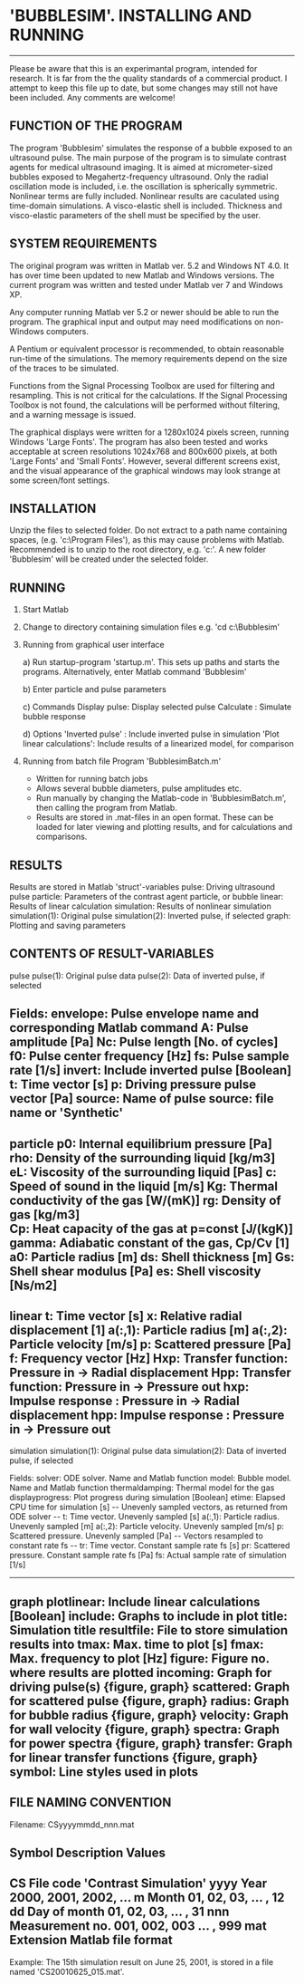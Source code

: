# 'BUBBLESIM'. INSTALLING AND RUNNING
-------------------------------------
Please be aware that this is an experimantal program, intended for research. 
It is far from the the quality standards of a commercial product.
I attempt to keep this file up to date, but some changes may still not
have been included. 
Any comments are welcome!


FUNCTION OF THE PROGRAM
-----------------------
The program 'Bubblesim' simulates the response of a bubble exposed to
an ultrasound pulse. 
The main purpose of the program is to simulate contrast
agents for medical ultrasound imaging. It is aimed at micrometer-sized
bubbles exposed to Megahertz-frequency ultrasound.
Only the radial oscillation mode is included, i.e. the oscillation is
spherically symmetric.
Nonlinear terms are fully included. Nonlinear results are caculated 
using time-domain simulations.
A visco-elastic shell is included. Thickness and visco-elastic
parameters of the shell must be specified by the user. 


SYSTEM REQUIREMENTS
---------------------
The original program was written in Matlab ver. 5.2 and Windows NT 4.0.
It has over time been updated to new Matlab and Windows versions.
The current program was written and tested under Matlab ver 7 and Windows XP. 

Any computer running Matlab ver 5.2 or newer should be able to run the program.
The graphical input and output may need modifications on non-Windows
computers. 

A Pentium or equivalent processor is recommended, to obtain reasonable
run-time of the simulations. The memory requirements depend on the
size of the traces to be simulated.

Functions from the Signal Processing Toolbox are used for filtering
and resampling. This is not critical for the calculations. If the 
Signal Processing Toolbox is not found, the calculations will be
performed without filtering, and a warning message is issued. 

The graphical displays were written for a 1280x1024 pixels screen,
running Windows 'Large Fonts'. The program has also been tested and
works acceptable at screen resolutions 1024x768 and 800x600 pixels, at
both 'Large Fonts' and 'Small Fonts'. 
However, several different screens exist, and the visual appearance of
the graphical windows may look strange at some screen/font settings. 


INSTALLATION
----------------
Unzip the files to selected folder. 
Do not extract to a path name containing spaces, (e.g. 
'c:\Program Files\'), as this may cause problems with Matlab.  
Recommended is to unzip to the root directory, e.g. 'c:\'.
A new folder 'Bubblesim' will be created under the selected folder.


RUNNING
-----------------
1) Start Matlab

2) Change to directory containing simulation files
   e.g. 'cd c:\Bubblesim'

3) Running from graphical user interface

   a) Run startup-program 'startup.m'.
      This sets up paths and starts the programs.
      Alternatively, enter Matlab command 'Bubblesim'
   
   b) Enter particle and pulse parameters

   c) Commands
      Display pulse: Display selected pulse
      Calculate    : Simulate bubble response

   d) Options
     'Inverted pulse'          : Include inverted pulse in simulation
     'Plot linear calculations': Include results of a linearized 
                                 model, for comparison

4) Running from batch file
   Program 'BubblesimBatch.m'
   - Written for running batch jobs
   - Allows several bubble diameters, pulse amplitudes etc.
   - Run manually by changing the Matlab-code in 
     'BubblesimBatch.m', then calling the program from Matlab.
   - Results are stored in .mat-files in an open format. These can 
     be loaded for later viewing and plotting results, and for 
     calculations and comparisons.



RESULTS
------------------------------------------------------------------

Results are stored in Matlab 'struct'-variables
          pulse: Driving ultrasound pulse
       particle: Parameters of the contrast agent particle, or bubble
         linear: Results of linear calculation
     simulation: Results of nonlinear simulation
                 simulation(1): Original pulse
                 simulation(2): Inverted pulse, if selected
          graph: Plotting and saving parameters


CONTENTS OF RESULT-VARIABLES
------------------------------------------------------------------

pulse
      pulse(1): Original pulse data
      pulse(2): Data of inverted pulse, if selected

  Fields:
      envelope: Pulse envelope name and corresponding Matlab command
             A: Pulse amplitude               [Pa]
            Nc: Pulse length                  [No. of cycles]
            f0: Pulse center frequency        [Hz]
            fs: Pulse sample rate             [1/s]
        invert: Include inverted pulse        [Boolean]
             t: Time vector                   [s]
             p: Driving pressure pulse vector [Pa]
        source: Name of pulse source: file name or 'Synthetic'
------------------------------------------------------------------

particle
            p0: Internal equilibrium pressure         [Pa]
           rho: Density of the surrounding liquid     [kg/m3]
            eL: Viscosity of the surrounding liquid   [Pas]
             c: Speed of sound in the liquid          [m/s]
            Kg: Thermal conductivity of the gas       [W/(mK)]
            rg: Density of gas                        [kg/m3]    
            Cp: Heat capacity of the gas at p=const   [J/(kgK)]  
         gamma: Adiabatic constant of the gas, Cp/Cv  [1]
            a0: Particle radius                       [m]
            ds: Shell thickness                       [m]
            Gs: Shell shear modulus                   [Pa]
            es: Shell viscosity                       [Ns/m2]
----------------------------------------------------------------------

linear 
             t: Time vector                  [s]
             x: Relative radial displacement [1]
        a(:,1): Particle radius              [m] 
        a(:,2): Particle velocity            [m/s] 
             p: Scattered pressure           [Pa]
             f: Frequency vector             [Hz]
           Hxp: Transfer function: Pressure in -> Radial displacement
           Hpp: Transfer function: Pressure in -> Pressure out
           hxp: Impulse response : Pressure in -> Radial displacement
           hpp: Impulse response : Pressure in -> Pressure out
----------------------------------------------------------------------

simulation
    simulation(1): Original pulse data
    simulation(2): Data of inverted pulse, if selected

  Fields:
           solver: ODE solver. Name and Matlab function
            model: Bubble model. Name and Matlab function
   thermaldamping: Thermal model for the gas
  displayprogress: Plot progress during simulation          [Boolean]
            etime: Elapsed CPU time for simulation             [s] 
    -- Unevenly sampled vectors, as returned from ODE solver --
                t: Time vector.        Unevenly sampled        [s]
           a(:,1): Particle radius.    Unevenly sampled        [m] 
           a(:,2): Particle velocity.  Unevenly sampled        [m/s] 
                p: Scattered pressure. Unevenly sampled        [Pa]
    -- Vectors resampled to constant rate fs --
               tr: Time vector.        Constant sample rate fs [s]
               pr: Scattered pressure. Constant sample rate fs [Pa]
               fs: Actual sample rate of simulation            [1/s]

----------------------------------------------------------------------

graph
       plotlinear: Include linear calculations   [Boolean]
          include: Graphs to include in plot
            title: Simulation title
       resultfile: File to store simulation results into
             tmax: Max. time to plot             [s]
             fmax: Max. frequency to plot        [Hz]
           figure: Figure no. where results are plotted
         incoming: Graph for driving pulse(s)          {figure, graph}
        scattered: Graph for scattered pulse           {figure, graph}
           radius: Graph for bubble radius             {figure, graph}
         velocity: Graph for wall velocity             {figure, graph}
          spectra: Graph for power spectra             {figure, graph}
         transfer: Graph for linear transfer functions {figure, graph} 
           symbol: Line styles used in plots
----------------------------------------------------------------------



FILE NAMING CONVENTION
----------------------------------------------------------------------

  Filename: CSyyyymmdd_nnn.mat

  Symbol  Description      Values 
  --------------------------------------------------------------------
   CS     File code        'Contrast Simulation'
   yyyy   Year             2000, 2001, 2002, ...
   m      Month            01, 02, 03, ... , 12
   dd     Day of month     01, 02, 03, ... , 31
   nnn    Measurement no.  001, 002, 003 ... , 999
   mat    Extension        Matlab file format
  --------------------------------------------------------------------

  Example: The 15th simulation result on June 25, 2001, is
stored in a file named 'CS20010625_015.mat'.



